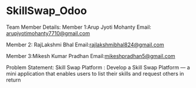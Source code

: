 # SkillSwap_Odoo
Team Member Details:
Member 1:Arup Jyoti Mohanty
Email: arupjyotimohanty7710@gmail.com

Member 2: RajLakshmi Bhal
Email:rajlakshmibhal824@gmail.com

Member 3:Mikesh Kumar Pradhan
Email:mikeshpradhan5@gmail.com

Problem Statement:
Skill Swap Platform :
Develop a Skill Swap Platform — a mini application that enables users to list their skills and 
request others in return 
